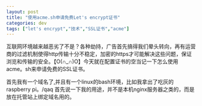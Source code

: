 ```yaml
---
layout: post
title: "使用acme.sh申请免费Let's encrypt证书"
categories: dev
tags: ["let's encrypt","技术","SSL证书","acme"]
---
```


互联网环境越来越恶劣了不是？各种劫持，广告首先搞得我们晕头转向，再有运营商的过滤机制使得http传输十分不稳定，加密的https才可能解决这些问题，保证浏览和传输的安全。【O(∩_∩)O】今天就在配置证书的空当记一下怎么使用acme。sh来申请免费的SSL证书。

首先我有一个域名了,并且有一个linux的bash环境，比如我拿出了吃灰的raspberry pi。/qaq
首先说一下我的用途，并不是本机nginx服务器之类的，而是放在托管站上绑定域名用的。
